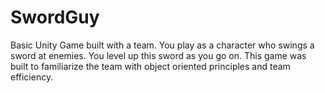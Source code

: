 # SwordGuy
Basic Unity Game built with a team. You play as a character who swings a sword at enemies. You level up this sword as you go on. This game was built to familiarize the team with object oriented principles and team efficiency. 
